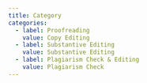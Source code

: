 ```yaml
---
title: Category
categories:
  - label: Proofreading
    value: Copy Editing
  - label: Substantive Editing
    value: Substantive Editing
  - label: Plagiarism Check & Editing
    value: Plagiarism Check
---
```

